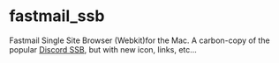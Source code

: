 # fastmail_ssb
Fastmail Single Site Browser (Webkit)for the Mac. A carbon-copy of the popular [Discord SSB](https://github.com/ChrisLTD/discord_ssb), but with new icon, links, etc...
